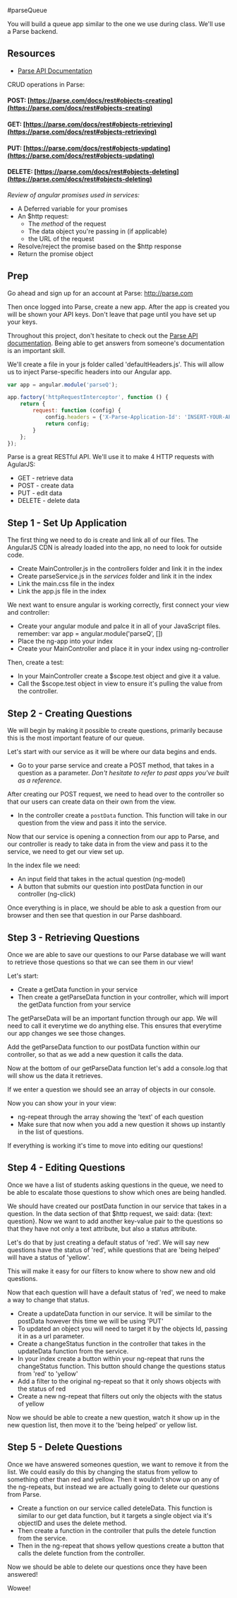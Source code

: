 #parseQueue

You will build a queue app similar to the one we use during class. We'll use a Parse backend.

## Resources

* [Parse API Documentation](https://www.parse.com/docs/rest)

CRUD operations in Parse: 

#### POST: [https://parse.com/docs/rest#objects-creating](https://parse.com/docs/rest#objects-creating)
#### GET: [https://parse.com/docs/rest#objects-retrieving](https://parse.com/docs/rest#objects-retrieving)
#### PUT: [https://parse.com/docs/rest#objects-updating](https://parse.com/docs/rest#objects-updating)
#### DELETE: [https://parse.com/docs/rest#objects-deleting](https://parse.com/docs/rest#objects-deleting)

*Review of angular promises used in services:*
- A Deferred variable for your promises
- An $http request:
    - The *method* of the request
    - The data object you're passing in (if applicable)
    - the URL of the request
- Resolve/reject the promise based on the $http response
- Return the promise object

## Prep

Go ahead and sign up for an account at Parse: http://parse.com

Then once logged into Parse, create a new app. After the app is created you will be shown your API keys. Don't leave that page until you have set up your keys. 

Throughout this project, don't hesitate to check out the [Parse API documentation](https://www.parse.com/docs/rest). Being able to get answers from someone's documentation is an important skill. 

We'll create a file in your js folder called 'defaultHeaders.js'. This will allow us to inject Parse-specific headers into our Angular app.

````javascript
var app = angular.module('parseQ');

app.factory('httpRequestInterceptor', function () {
	return {
		request: function (config) {
			config.headers = {'X-Parse-Application-Id': 'INSERT-YOUR-APPLICATION-ID', 'X-Parse-REST-API-Key': 'INSERT-YOUR-REST-API-KEY'};
			return config;
		}
	};
});
````


Parse is a great RESTful API. We'll use it to make 4 HTTP requests with AgularJS:

* GET - retrieve data
* POST - create data
* PUT - edit data
* DELETE - delete data

## Step 1 - Set Up Application

The first thing we need to do is create and link all of our files. The AngularJS CDN is already loaded into the app, no need to look for outside code.

* Create MainController.js in the controllers folder and link it in the index
* Create parseService.js in the *services* folder and link it in the index
* Link the main.css file in the index
* Link the app.js file in the index

We next want to ensure angular is working correctly, first connect your view and controller: 

* Create your angular module and palce it in all of your JavaScript files. remember: var app = angular.module('parseQ', [])
* Place the ng-app into your index
* Create your MainController and place it in your index using ng-controller

Then, create a test:

* In your MainController create a $scope.test object and give it a value.
* Call the $scope.test object in view to ensure it's pulling the value from the controller.

## Step 2 - Creating Questions

We will begin by making it possible to create questions, primarily because this is the most important feature of our queue. 

Let's start with our service as it will be where our data begins and ends. 

* Go to your parse service and create a POST method, that takes in a question as a parameter. *Don't hesitate to refer to past apps you've built as a reference.*

After creating our POST request, we need to head over to the controller so that our users can create data on their own from the view.

* In the controller create a `postData` function. This function will take in our question from the view and pass it into the service.

Now that our service is opening a connection from our app to Parse, and our controller is ready to take data in from the view and pass it to the service, we need to get our view set up.

In the index file we need:

- An input field that takes in the actual question (ng-model)
- A button that submits our question into postData function in our controller (ng-click)

Once everything is in place, we should be able to ask a question from our browser and then see that question in our Parse dashboard.

## Step 3 - Retrieving Questions

Once we are able to save our questions to our Parse database we will want to retrieve those questions so that we can see them in our view!

Let's start:

- Create a getData function in your service
- Then create a getParseData function in your controller, which will import the getData function from your service

The getParseData will be an important function through our app. We will need to call it everytime we do anything else. This ensures that everytime our app changes we see those changes.

Add the getParseData function to our postData function within our controller, so that as we add a new question it calls the data.

Now at the bottom of our getParseData function let's add a console.log that will show us the data it retrieves.

If we enter a question we should see an array of objects in our console.

Now you can show your in your view:

- ng-repeat through the array showing the 'text' of each question
- Make sure that now when you add a new question it shows up instantly in the list of questions.

If everything is working it's time to move into editing our questions!

## Step 4 - Editing Questions

Once we have a list of students asking questions in the queue, we need to be able to escalate those questions to show which ones are being handled.

We should have created our postData function in our service that takes in a question. In the data section of that $http request, we said: data: {text: question}. Now we want to add another key-value pair to the questions so that they have not only a text attribute, but also a status attribute.

Let's do that by just creating a default status of 'red'. We will say new questions have the status of 'red', while questions that are 'being helped' will have a status of 'yellow'.

This will make it easy for our filters to know where to show new and old questions.

Now that each question will have a default status of 'red', we need to make a way to change that status.

- Create a updateData function in our service. It will be similar to the postData however this time we will be using 'PUT'
- To updated an object you will need to target it by the objects Id, passing it in as a url parameter.
- Create a changeStatus function in the controller that takes in the updateData function from the service.
- In your index create a button within your ng-repeat that runs the changeStatus function. This button should change the questions status from 'red' to 'yellow'
- Add a filter to the original ng-repeat so that it only shows objects with the status of red
- Create a new ng-repeat that filters out only the objects with the status of yellow

Now we should be able to create a new question, watch it show up in the new question list, then move it to the 'being helped' or yellow list.

## Step 5 - Delete Questions

Once we have answered someones question, we want to remove it from the list. We could easily do this by changing the status from yellow to something other than red and yellow. Then it wouldn't show up on any of the ng-repeats, but instead we are actually going to delete our questions from Parse.

- Create a function on our service called deteleData. This function is similar to our get data function, but it targets a single object via it's objectID and uses the delete method.
- Then create a function in the controller that pulls the detele function from the service.
- Then in the ng-repeat that shows yellow questions create a button that calls the delete function from the controller.

Now we should be able to delete our questions once they have been answered!

Wowee!
